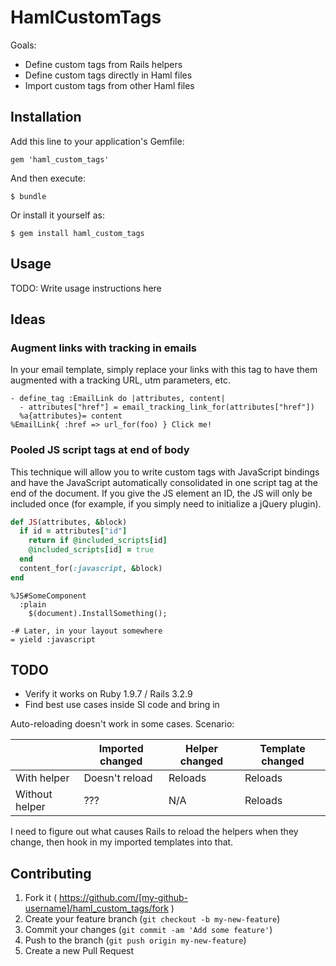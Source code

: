 # HamlCustomTags

Goals:

- Define custom tags from Rails helpers
- Define custom tags directly in Haml files
- Import custom tags from other Haml files

## Installation

Add this line to your application's Gemfile:

    gem 'haml_custom_tags'

And then execute:

    $ bundle

Or install it yourself as:

    $ gem install haml_custom_tags

## Usage

TODO: Write usage instructions here

## Ideas

### Augment links with tracking in emails

In your email template, simply replace your links with this tag to have them
augmented with a tracking URL, utm parameters, etc.

```haml
- define_tag :EmailLink do |attributes, content|
  - attributes["href"] = email_tracking_link_for(attributes["href"])
  %a{attributes}= content
%EmailLink{ :href => url_for(foo) } Click me!
```

### Pooled JS script tags at end of body

This technique will allow you to write custom tags with JavaScript bindings and
have the JavaScript automatically consolidated in one script tag at the end of
the document. If you give the JS element an ID, the JS will only be included
once (for example, if you simply need to initialize a jQuery plugin).

```ruby
def JS(attributes, &block)
  if id = attributes["id"]
    return if @included_scripts[id]
    @included_scripts[id] = true
  end
  content_for(:javascript, &block)
end
```
```haml
%JS#SomeComponent
  :plain
    $(document).InstallSomething();

-# Later, in your layout somewhere
= yield :javascript
```

## TODO

- Verify it works on Ruby 1.9.7 / Rails 3.2.9
- Find best use cases inside SI code and bring in

Auto-reloading doesn't work in some cases. Scenario:

|                | Imported changed | Helper changed | Template changed |
|----------------|------------------|----------------|-------------------|
| With helper    | Doesn't reload   | Reloads        | Reloads          |
| Without helper | ???              | N/A            | Reloads          |

I need to figure out what causes Rails to reload the helpers when they change,
then hook in my imported templates into that.

## Contributing

1. Fork it ( https://github.com/[my-github-username]/haml_custom_tags/fork )
2. Create your feature branch (`git checkout -b my-new-feature`)
3. Commit your changes (`git commit -am 'Add some feature'`)
4. Push to the branch (`git push origin my-new-feature`)
5. Create a new Pull Request
